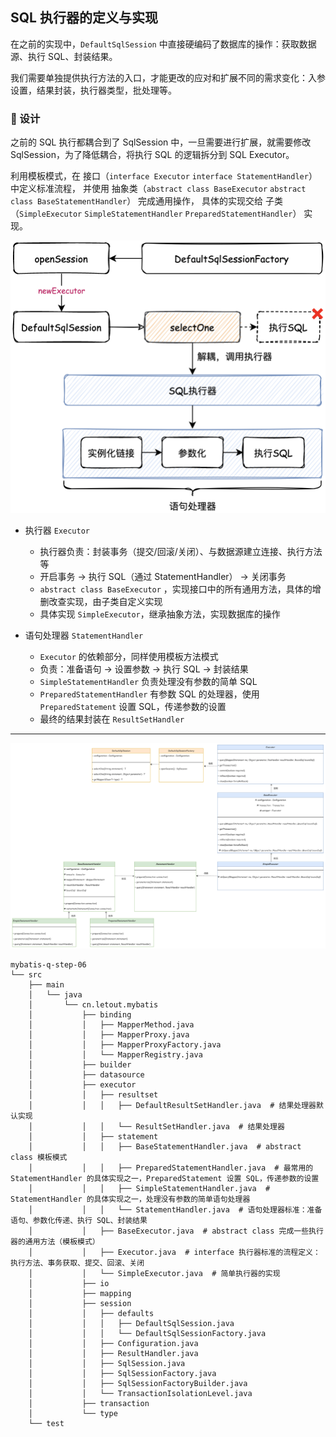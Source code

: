 ## SQL 执行器的定义与实现

在之前的实现中，`DefaultSqlSession` 中直接硬编码了数据库的操作：获取数据源、执行 SQL、封装结果。

我们需要单独提供执行方法的入口，才能更改的应对和扩展不同的需求变化：入参设置，结果封装，执行器类型，批处理等。



### 🎨 设计


之前的 SQL 执行都耦合到了 SqlSession 中，一旦需要进行扩展，就需要修改 SqlSession，为了降低耦合，将执行 SQL 的逻辑拆分到 SQL Executor。


利用模板模式，在 接口（`interface Executor`  `interface StatementHandler`） 中定义标准流程，
并使用 抽象类（`abstract class BaseExecutor` `abstract class BaseStatementHandler`） 完成通用操作，
具体的实现交给 子类（`SimpleExecutor` `SimpleStatementHandler` `PreparedStatementHandler`） 实现。

![](../imgs/06/1.png)


- 执行器 `Executor`
  
  - 执行器负责：封装事务（提交/回滚/关闭）、与数据源建立连接、执行方法等
  - 开启事务 -> 执行 SQL（通过 StatementHandler） -> 关闭事务
  - `abstract class BaseExecutor` ，实现接口中的所有通用方法，具体的增删改查实现，由子类自定义实现
  - 具体实现 `SimpleExecutor`，继承抽象方法，实现数据库的操作

- 语句处理器 `StatementHandler`
  
  - `Executor` 的依赖部分，同样使用模板方法模式
  - 负责：准备语句 -> 设置参数 -> 执行 SQL -> 封装结果
  - `SimpleStatementHandler` 负责处理没有参数的简单 SQL
  - `PreparedStatementHandler` 有参数 SQL 的处理器，使用 `PreparedStatement` 设置 SQL，传递参数的设置
  - 最终的结果封装在 `ResultSetHandler`


---

![](../imgs/06/class.png)


```
mybatis-q-step-06
└── src
    ├── main
    │   └── java
    │       └── cn.letout.mybatis
    │           ├── binding
    │           │   ├── MapperMethod.java
    │           │   ├── MapperProxy.java
    │           │   ├── MapperProxyFactory.java
    │           │   └── MapperRegistry.java
    │           ├── builder
    │           ├── datasource
    │           ├── executor
    │           │   ├── resultset
    │           │   │   ├── DefaultResultSetHandler.java  # 结果处理器默认实现
    │           │   │   └── ResultSetHandler.java  # 结果处理器
    │           │   ├── statement
    │           │   │   ├── BaseStatementHandler.java  # abstract class 模板模式
    │           │   │   ├── PreparedStatementHandler.java  # 最常用的 StatementHandler 的具体实现之一，PreparedStatement 设置 SQL，传递参数的设置
    │           │   │   ├── SimpleStatementHandler.java  # StatementHandler 的具体实现之一，处理没有参数的简单语句处理器
    │           │   │   └── StatementHandler.java  # 语句处理器标准：准备语句、参数化传递、执行 SQL、封装结果
    │           │   ├── BaseExecutor.java  # abstract class 完成一些执行器的通用方法（模板模式）
    │           │   ├── Executor.java  # interface 执行器标准的流程定义：执行方法、事务获取、提交、回滚、关闭
    │           │   └── SimpleExecutor.java  # 简单执行器的实现
    │           ├── io
    │           ├── mapping
    │           ├── session
    │           │   ├── defaults
    │           │   │   ├── DefaultSqlSession.java
    │           │   │   └── DefaultSqlSessionFactory.java
    │           │   ├── Configuration.java
    │           │   ├── ResultHandler.java
    │           │   ├── SqlSession.java
    │           │   ├── SqlSessionFactory.java
    │           │   ├── SqlSessionFactoryBuilder.java
    │           │   └── TransactionIsolationLevel.java
    │           ├── transaction
    │           └── type
    └── test
```
